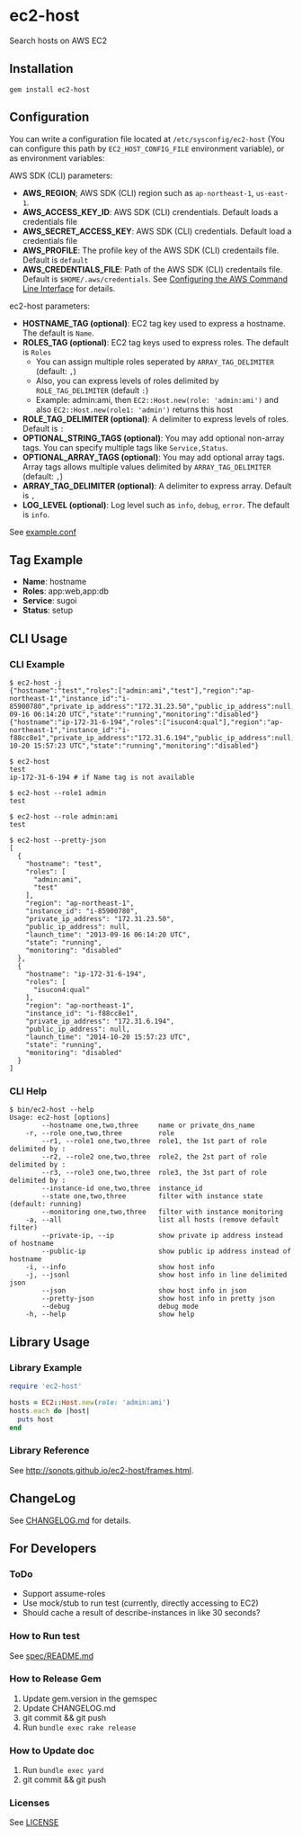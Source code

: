 # ec2-host

Search hosts on AWS EC2

## Installation

```
gem install ec2-host
```

## Configuration

You can write a configuration file located at `/etc/sysconfig/ec2-host` (You can configure this path by `EC2_HOST_CONFIG_FILE` environment variable), or as environment variables:

AWS SDK (CLI) parameters:

* **AWS_REGION**; AWS SDK (CLI) region such as `ap-northeast-1`, `us-east-1`. 
* **AWS_ACCESS_KEY_ID**: AWS SDK (CLI) crendentials. Default loads a credentials file
* **AWS_SECRET_ACCESS_KEY**: AWS SDK (CLI) credentials. Default load a credentials file
* **AWS_PROFILE**: The profile key of the AWS SDK (CLI) credentails file. Default is `default`
* **AWS_CREDENTIALS_FILE**: Path of the AWS SDK (CLI) credentails file. Default is `$HOME/.aws/credentials`. See [Configuring the AWS Command Line Interface](http://docs.aws.amazon.com/cli/latest/userguide/cli-chap-getting-started.html#cli-config-files) for details. 

ec2-host parameters:

* **HOSTNAME_TAG (optional)**: EC2 tag key used to express a hostname. The default is `Name`.
* **ROLES_TAG (optional)**: EC2 tag keys used to express roles. The default is `Roles`
  * You can assign multiple roles seperated by `ARRAY_TAG_DELIMITER` (default: `,`)
  * Also, you can express levels of roles delimited by `ROLE_TAG_DELIMITER` (default `:`)
  * Example: admin:ami, then `EC2::Host.new(role: 'admin:ami')` and also `EC2::Host.new(role1: 'admin')` returns this host
* **ROLE_TAG_DELIMITER (optional)**: A delimiter to express levels of roles. Default is `:`
* **OPTIONAL_STRING_TAGS (optional)**: You may add optional non-array tags. You can specify multiple tags like `Service,Status`. 
* **OPTIONAL_ARRAY_TAGS (optional)**: You may add optional array tags. Array tags allows multiple values delimited by `ARRAY_TAG_DELIMITER` (default: `,`)
* **ARRAY_TAG_DELIMITER (optional)**: A delimiter to express array. Default is `,`
* **LOG_LEVEL (optional)**: Log level such as `info`, `debug`, `error`. The default is `info`. 

See [example.conf](./example/example.conf)

## Tag Example

* **Name**: hostname
* **Roles**: app:web,app:db
* **Service**: sugoi
* **Status**: setup

## CLI Usage

### CLI Example

```
$ ec2-host -j
{"hostname":"test","roles":["admin:ami","test"],"region":"ap-northeast-1","instance_id":"i-85900780","private_ip_address":"172.31.23.50","public_ip_address":null,"launch_time":"2013-09-16 06:14:20 UTC","state":"running","monitoring":"disabled"}
{"hostname":"ip-172-31-6-194","roles":["isucon4:qual"],"region":"ap-northeast-1","instance_id":"i-f88cc8e1","private_ip_address":"172.31.6.194","public_ip_address":null,"launch_time":"2014-10-20 15:57:23 UTC","state":"running","monitoring":"disabled"}
```

```
$ ec2-host
test
ip-172-31-6-194 # if Name tag is not available
```

```
$ ec2-host --role1 admin
test
```

```
$ ec2-host --role admin:ami
test
```

```
$ ec2-host --pretty-json
[
  {
    "hostname": "test",
    "roles": [
      "admin:ami",
      "test"
    ],
    "region": "ap-northeast-1",
    "instance_id": "i-85900780",
    "private_ip_address": "172.31.23.50",
    "public_ip_address": null,
    "launch_time": "2013-09-16 06:14:20 UTC",
    "state": "running",
    "monitoring": "disabled"
  },
  {
    "hostname": "ip-172-31-6-194",
    "roles": [
      "isucon4:qual"
    ],
    "region": "ap-northeast-1",
    "instance_id": "i-f88cc8e1",
    "private_ip_address": "172.31.6.194",
    "public_ip_address": null,
    "launch_time": "2014-10-20 15:57:23 UTC",
    "state": "running",
    "monitoring": "disabled"
  }
]
```

### CLI Help

```
$ bin/ec2-host --help
Usage: ec2-host [options]
        --hostname one,two,three     name or private_dns_name
    -r, --role one,two,three         role
        --r1, --role1 one,two,three  role1, the 1st part of role delimited by :
        --r2, --role2 one,two,three  role2, the 2st part of role delimited by :
        --r3, --role3 one,two,three  role3, the 3st part of role delimited by :
        --instance-id one,two,three  instance_id
        --state one,two,three        filter with instance state (default: running)
        --monitoring one,two,three   filter with instance monitoring
    -a, --all                        list all hosts (remove default filter)
        --private-ip, --ip           show private ip address instead of hostname
        --public-ip                  show public ip address instead of hostname
    -i, --info                       show host info
    -j, --jsonl                      show host info in line delimited json
        --json                       show host info in json
        --pretty-json                show host info in pretty json
        --debug                      debug mode
    -h, --help                       show help
```

## Library Usage

### Library Example

```ruby
require 'ec2-host'

hosts = EC2::Host.new(role: 'admin:ami')
hosts.each do |host|
  puts host
end
```

### Library Reference

See http://sonots.github.io/ec2-host/frames.html.

## ChangeLog

See [CHANGELOG.md](CHANGELOG.md) for details.

## For Developers

### ToDo

* Support assume-roles
* Use mock/stub to run test (currently, directly accessing to EC2)
* Should cache a result of describe-instances in like 30 seconds?

### How to Run test

See [spec/README.md](spec/README.md)

### How to Release Gem

1. Update gem.version in the gemspec
2. Update CHANGELOG.md
3. git commit && git push
4. Run `bundle exec rake release`

### How to Update doc

1. Run `bundle exec yard`
2. git commit && git push

### Licenses

See [LICENSE](LICENSE)

